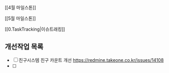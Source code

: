 
[[4월 마일스톤]]

[[5월 마일스톤]]


[[0.TaskTracking|이슈트래킹]] 


## 개선작업 목록
- [ ] 친구시스템 친구 카운트 개선 https://redmine.takeone.co.kr/issues/14108
- [ ] 